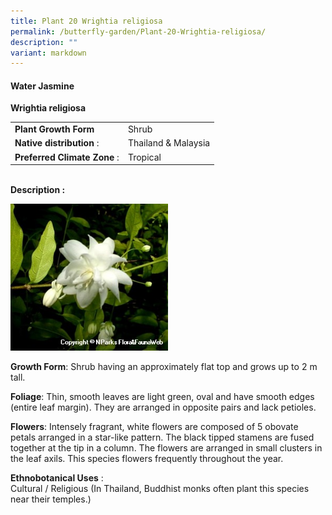 ```yaml
---
title: Plant 20 Wrightia religiosa
permalink: /butterfly-garden/Plant-20-Wrightia-religiosa/
description: ""
variant: markdown
---
```

#### **Water Jasmine**


**Wrightia religiosa**  
  

|                           |                         |
|---------------------------|-------------------------|
|     **Plant Growth Form**     |     Shrub               |
|    **Native distribution** :  |     Thailand &amp; Malaysia |
| **Preferred Climate Zone** :  |     Tropical            |
  
  
&nbsp;  
**Description :**  
  
<img style="width:50%;height:50%" src="/images/Butterfly%20Garden/B19.png">

**Growth Form**: Shrub having an approximately flat top and grows up to 2 m tall.

**Foliage**: Thin, smooth leaves are light green, oval and have smooth edges (entire leaf margin). They are arranged in opposite pairs and lack petioles.

**Flowers**: Intensely fragrant, white flowers are composed of 5 obovate petals arranged in a star-like pattern. The black tipped stamens are fused together at the tip in a column. The flowers are arranged in small clusters in the leaf axils. This species flowers frequently throughout the year.

  

**Ethnobotanical Uses**&nbsp;:  
Cultural / Religious (In Thailand, Buddhist monks often plant this species near their temples.)

  
